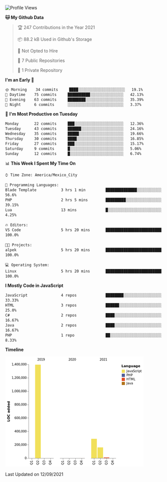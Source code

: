 <!--START_SECTION:waka-->
![Profile Views](http://img.shields.io/badge/Profile%20Views-0-blue)

**🐱 My Github Data** 

> 🏆 247 Contributions in the Year 2021
 > 
> 📦 88.2 kB Used in Github's Storage 
 > 
> 🚫 Not Opted to Hire
 > 
> 📜 7 Public Repositories 
 > 
> 🔑 1 Private Repository 
 > 
**I'm an Early 🐤** 

```text
🌞 Morning    34 commits     ████░░░░░░░░░░░░░░░░░░░░░   19.1% 
🌆 Daytime    75 commits     ██████████░░░░░░░░░░░░░░░   42.13% 
🌃 Evening    63 commits     ████████░░░░░░░░░░░░░░░░░   35.39% 
🌙 Night      6 commits      ░░░░░░░░░░░░░░░░░░░░░░░░░   3.37%

```
📅 **I'm Most Productive on Tuesday** 

```text
Monday       22 commits     ███░░░░░░░░░░░░░░░░░░░░░░   12.36% 
Tuesday      43 commits     ██████░░░░░░░░░░░░░░░░░░░   24.16% 
Wednesday    35 commits     █████░░░░░░░░░░░░░░░░░░░░   19.66% 
Thursday     30 commits     ████░░░░░░░░░░░░░░░░░░░░░   16.85% 
Friday       27 commits     ███░░░░░░░░░░░░░░░░░░░░░░   15.17% 
Saturday     9 commits      █░░░░░░░░░░░░░░░░░░░░░░░░   5.06% 
Sunday       12 commits     █░░░░░░░░░░░░░░░░░░░░░░░░   6.74%

```


📊 **This Week I Spent My Time On** 

```text
⌚︎ Time Zone: America/Mexico_City

💬 Programming Languages: 
Blade Template           3 hrs 1 min         ██████████████░░░░░░░░░░░   56.6% 
PHP                      2 hrs 5 mins        █████████░░░░░░░░░░░░░░░░   39.15% 
Lua                      13 mins             █░░░░░░░░░░░░░░░░░░░░░░░░   4.25%

🔥 Editors: 
VS Code                  5 hrs 20 mins       █████████████████████████   100.0%

🐱‍💻 Projects: 
alpek                    5 hrs 20 mins       █████████████████████████   100.0%

💻 Operating System: 
Linux                    5 hrs 20 mins       █████████████████████████   100.0%

```

**I Mostly Code in JavaScript** 

```text
JavaScript               4 repos             ████████░░░░░░░░░░░░░░░░░   33.33% 
HTML                     3 repos             ██████░░░░░░░░░░░░░░░░░░░   25.0% 
C#                       2 repos             ████░░░░░░░░░░░░░░░░░░░░░   16.67% 
Java                     2 repos             ████░░░░░░░░░░░░░░░░░░░░░   16.67% 
PHP                      1 repo              ██░░░░░░░░░░░░░░░░░░░░░░░   8.33%

```


**Timeline**

![Chart not found](https://raw.githubusercontent.com/JorgeGinez/JorgeGinez/main/charts/bar_graph.png) 


 Last Updated on 12/09/2021
<!--END_SECTION:waka-->
